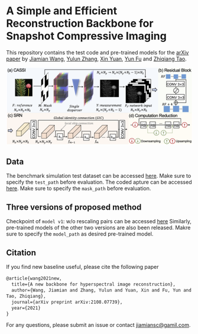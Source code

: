 # A Simple and Efficient Reconstruction Backbone for Snapshot Compressive Imaging


This repository contains the test code and pre-trained models for the [arXiv paper](https://arxiv.org/abs/2108.07739) by [Jiamian Wang](https://github.com/Jiamian-Wang), [Yulun Zhang](http://yulunzhang.com/), [Xin Yuan](https://www.bell-labs.com/about/researcher-profiles/xyuan/), [Yun Fu](http://www1.ece.neu.edu/~yunfu/) and [Zhiqiang Tao](http://ztao.cc/).

![framework](https://github.com/Jiamian-Wang/HSI_baseline/blob/main/framework.png) 

## Data

The benchmark simulation test dataset can be accessed [here](https://github.com/Jiamian-Wang/HSI_baseline/tree/main/Data/testing/simu). Make sure to specify the ```test_path``` before evaluation.
The coded apture can be accessed [here](https://github.com/Jiamian-Wang/HSI_baseline/tree/main/Data). Make sure to specify the ```mask_path``` before evaluation. 

## Three versions of proposed method

Checkpoint of ```model v1```: w/o rescaling pairs can be accessed [here](https://github.com/Jiamian-Wang/HSI_baseline/tree/main/models/v1)
Similarly, pre-trained models of the other two versions are also been released. 
Makre sure to specify the ```model_path``` as desired pre-trained model. 

## Citation

If you find new baseline useful, please cite the following paper

``` 
@article{wang2021new,
  title={A new backbone for hyperspectral image reconstruction},
  author={Wang, Jiamian and Zhang, Yulun and Yuan, Xin and Fu, Yun and Tao, Zhiqiang},
  journal={arXiv preprint arXiv:2108.07739},
  year={2021}
}
```
For any questions, please submit an issue or contact [jiamiansc@gamil.com](jiamiansc@gamil.com). 
